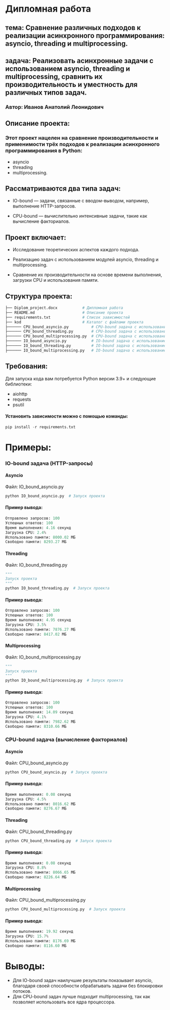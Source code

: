 
# Дипломная работа
## тема: Сравнение различных подходов к реализации асинхронного программирования: asyncio, threading и multiprocessing.
## задача: Реализовать асинхронные задачи с использованием asyncio, threading и multiprocessing, сравнить их производительность и уместность для различных типов задач.
### Автор: Иванов Анатолий Леонидович
## Описание проекта:
### Этот проект нацелен на сравнение производительности и применимости трёх подходов к реализации асинхронного программирования в Python:
* asyncio
* threading
* multiprocessing.
## Рассматриваются два типа задач:

* IO-bound — задачи, связанные с вводом-выводом, например, выполнение HTTP-запросов.

* CPU-bound — вычислительно интенсивные задачи, такие как вычисление факториалов.

## Проект включает:

* Исследование теоретических аспектов каждого подхода.

* Реализацию задач с использованием модулей asyncio, threading и multiprocessing.

* Сравнение их производительности на основе времени выполнения, загрузки CPU и использования памяти.

## Структура проекта:
```python
├── Diplom_project.docx           # Дипломная работа
├── README.md                     # Описание проекта
├── requirements.txt              # Список зависимостей
├── kod                           # Каталог с файлами проекта
├────── CPU_bound_asyncio.py          # CPU-bound задача с использованием asyncio
├────── CPU_bound_threading.py        # CPU-bound задача с использованием threading
├────── CPU_bound_multiprocessing.py  # CPU-bound задача с использованием multiprocessing
├────── IO_bound_asyncio.py           # IO-bound задача с использованием asyncio
├────── IO_bound_threading.py         # IO-bound задача с использованием threading
├────── IO_bound_multiprocessing.py   # IO-bound задача с использованием multiprocessing
```

## Требования:
Для запуска кода вам потребуется Python версии 3.9+ и следующие библиотеки:

* aiohttp
* requests
* psutil
  
#### Установить зависимости можно с помощью команды:
```python
pip install -r requirements.txt
```
# Примеры:
### IO-bound задача (HTTP-запросы)
#### Asyncio
Файл: IO_bound_asyncio.py
```python
python IO_bound_asyncio.py  # Запуск проекта
```
#### Пример вывода:
```python
Отправлено запросов: 100
Успешных ответов: 100
Время выполнения: 4.16 секунд
Загрузка CPU: 2.4%
Использовано памяти: 8000.02 МБ
Свободно памяти: 8293.27 МБ
```
#### Threading
Файл: IO_bound_threading.py
```python
"""
Запуск проекта
"""
python IO_bound_threading.py  # Запуск проекта
```
#### Пример вывода:
```python
Отправлено запросов: 100
Успешных ответов: 100
Время выполнения: 4.95 секунд
Загрузка CPU: 3.5%
Использовано памяти: 7876.27 МБ
Свободно памяти: 8417.02 МБ
```
#### Multiprocessing
Файл: IO_bound_multiprocessing.py
```python
"""
Запуск проекта
"""
python IO_bound_multiprocessing.py  # Запуск проекта
```
#### Пример вывода:
```python
Отправлено запросов: 100
Успешных ответов: 100
Время выполнения: 14.09 секунд
Загрузка CPU: 4.1%
Использовано памяти: 7982.62 МБ
Свободно памяти: 8310.66 МБ
```
### CPU-bound задача (вычисление факториалов)
#### Asyncio
Файл: CPU_bound_asyncio.py
```python
python CPU_bound_asyncio.py  # Запуск проекта
```
#### Пример вывода:
```python
Время выполнения: 0.08 секунд
Загрузка CPU: 4.5%
Использовано памяти: 8016.62 МБ
Свободно памяти: 8276.67 МБ
```
#### Threading
Файл: CPU_bound_threading.py
```python
python CPU_bound_threading.py  # Запуск проекта
```
#### Пример вывода:
```python
Время выполнения: 0.08 секунд
Загрузка CPU: 8.8%
Использовано памяти: 8066.65 МБ
Свободно памяти: 8226.64 МБ
```
#### Multiprocessing
Файл: CPU_bound_multiprocessing.py
```python
python CPU_bound_multiprocessing.py  # Запуск проекта
```
#### Пример вывода:
```python
Время выполнения: 19.92 секунд
Загрузка CPU: 15.7%
Использовано памяти: 8176.69 МБ
Свободно памяти: 8116.60 МБ
```
# Выводы:
* Для IO-bound задач наилучшие результаты показывает asyncio, благодаря своей способности обрабатывать задачи без блокировки потоков.
* Для CPU-bound задач лучше подходит multiprocessing, так как позволяет использовать все ядра процессора.




